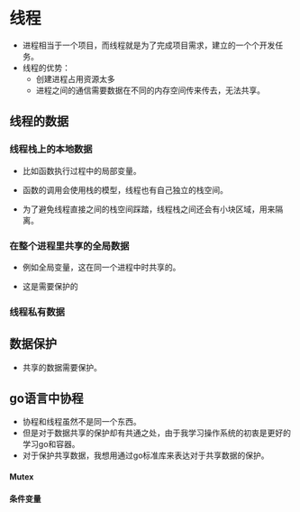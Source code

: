 # 线程

- 进程相当于一个项目，而线程就是为了完成项目需求，建立的一个个开发任务。
- 线程的优势：
  - 创建进程占用资源太多
  - 进程之间的通信需要数据在不同的内存空间传来传去，无法共享。

## 线程的数据

### 线程栈上的本地数据

- 比如函数执行过程中的局部变量。

- 函数的调用会使用栈的模型，线程也有自己独立的栈空间。
- 为了避免线程直接之间的栈空间踩踏，线程栈之间还会有小块区域，用来隔离。

### 在整个进程里共享的全局数据

- 例如全局变量，这在同一个进程中时共享的。

- 这是需要保护的

### 线程私有数据



## 数据保护

- 共享的数据需要保护。

## go语言中协程

- 协程和线程虽然不是同一个东西。
- 但是对于数据共享的保护却有共通之处，由于我学习操作系统的初衷是更好的学习go和容器。
- 对于保护共享数据，我想用通过go标准库来表达对于共享数据的保护。

#### Mutex

#### 条件变量

#### 

